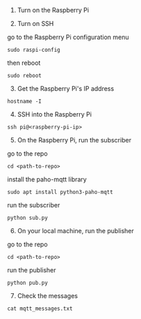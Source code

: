 
1. Turn on the Raspberry Pi

2. Turn on SSH

go to the Raspberry Pi configuration menu

```
sudo raspi-config
```

then reboot

```
sudo reboot
```

3. Get the Raspberry Pi's IP address

```
hostname -I
```

4. SSH into the Raspberry Pi
```
ssh pi@<raspberry-pi-ip>
```

5. On the Raspberry Pi, run the subscriber

go to the repo  

```
cd <path-to-repo>
```

install the paho-mqtt library

```
sudo apt install python3-paho-mqtt
```

run the subscriber

```
python sub.py
```

6. On your local machine, run the publisher

go to the repo

```
cd <path-to-repo>
```

run the publisher

```
python pub.py
```

7. Check the messages

```
cat mqtt_messages.txt
```